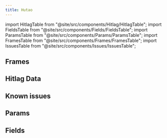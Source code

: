 ```yaml
---
title: Hutao
---
```


import HitlagTable from "@site/src/components/Hitlag/HitlagTable";
import FieldsTable from "@site/src/components/Fields/FieldsTable";
import ParamsTable from "@site/src/components/Params/ParamsTable";
import FramesTable from "@site/src/components/Frames/FramesTable";
import IssuesTable from "@site/src/components/Issues/IssuesTable";

## Frames

<FramesTable character="hutao" />

## Hitlag Data

<HitlagTable character="hutao" />

## Known issues

<IssuesTable character="hutao" />

## Params

<ParamsTable character="hutao" />

## Fields

<FieldsTable character="hutao" />
